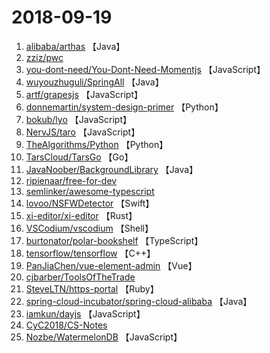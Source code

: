 # 2018-09-19

1. [alibaba/arthas](https://github.com/alibaba/arthas) 【Java】
2. [zziz/pwc](https://github.com/zziz/pwc) 
3. [you-dont-need/You-Dont-Need-Momentjs](https://github.com/you-dont-need/You-Dont-Need-Momentjs) 【JavaScript】
4. [wuyouzhuguli/SpringAll](https://github.com/wuyouzhuguli/SpringAll) 【Java】
5. [artf/grapesjs](https://github.com/artf/grapesjs) 【JavaScript】
6. [donnemartin/system-design-primer](https://github.com/donnemartin/system-design-primer) 【Python】
7. [bokub/lyo](https://github.com/bokub/lyo) 【JavaScript】
8. [NervJS/taro](https://github.com/NervJS/taro) 【JavaScript】
9. [TheAlgorithms/Python](https://github.com/TheAlgorithms/Python) 【Python】
10. [TarsCloud/TarsGo](https://github.com/TarsCloud/TarsGo) 【Go】
11. [JavaNoober/BackgroundLibrary](https://github.com/JavaNoober/BackgroundLibrary) 【Java】
12. [ripienaar/free-for-dev](https://github.com/ripienaar/free-for-dev) 
13. [semlinker/awesome-typescript](https://github.com/semlinker/awesome-typescript) 
14. [lovoo/NSFWDetector](https://github.com/lovoo/NSFWDetector) 【Swift】
15. [xi-editor/xi-editor](https://github.com/xi-editor/xi-editor) 【Rust】
16. [VSCodium/vscodium](https://github.com/VSCodium/vscodium) 【Shell】
17. [burtonator/polar-bookshelf](https://github.com/burtonator/polar-bookshelf) 【TypeScript】
18. [tensorflow/tensorflow](https://github.com/tensorflow/tensorflow) 【C++】
19. [PanJiaChen/vue-element-admin](https://github.com/PanJiaChen/vue-element-admin) 【Vue】
20. [cjbarber/ToolsOfTheTrade](https://github.com/cjbarber/ToolsOfTheTrade) 
21. [SteveLTN/https-portal](https://github.com/SteveLTN/https-portal) 【Ruby】
22. [spring-cloud-incubator/spring-cloud-alibaba](https://github.com/spring-cloud-incubator/spring-cloud-alibaba) 【Java】
23. [iamkun/dayjs](https://github.com/iamkun/dayjs) 【JavaScript】
24. [CyC2018/CS-Notes](https://github.com/CyC2018/CS-Notes) 
25. [Nozbe/WatermelonDB](https://github.com/Nozbe/WatermelonDB) 【JavaScript】
